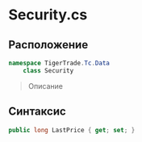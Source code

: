 
# Security.cs
## Расположение
```csharp
namespace TigerTrade.Tc.Data  
    class Security
```

> Описание

## Синтаксис
```csharp
public long LastPrice { get; set; }
```
